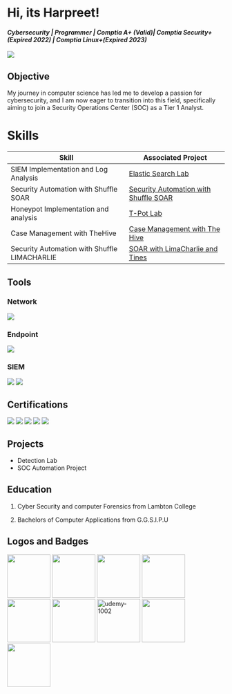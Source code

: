 # Hi, its Harpreet!
<h4><i>Cybersecurity | Programmer | Comptia A+ (Valid)| Comptia Security+ (Expired 2022) | Comptia Linux+(Expired 2023)</i></h4>

<a href="www.linkedin.com/in/harpreet-kaur108"><img src="https://img.shields.io/badge/-LinkedIn-0072b1?&style=for-the-badge&logo=linkedin&logoColor=white" /></a>

## Objective

My journey in computer science has led me to develop a passion for cybersecurity, and I am now eager to transition into this field, specifically aiming to join a Security Operations Center (SOC) as a Tier 1 Analyst.

# Skills

| Skill                                         | Associated Project         |
|-----------------------------------------------|----------------------------|
| SIEM Implementation and Log Analysis          | <a href="https://github.com/preet801/ELK-STACK.git">Elastic Search Lab</a>|
| Security Automation with Shuffle SOAR         | <a href="https://github.com/preet801/SOC-AUTOMATION-PROJECT.git">Security Automation with Shuffle SOAR</a>|
| Honeypot Implementation and analysis          | <a href="https://github.com/preet801/TPOT-LAB.git">T-Pot Lab</a>|
| Case Management with TheHive                  | <a href="https://github.com/preet801/SOC-AUTOMATION-PROJECT.git">Case Management with The Hive</a>|
| Security Automation with Shuffle LIMACHARLIE  | <a href="https://github.com/preet801/SOAR.git">SOAR with LimaCharlie and Tines</a>|


## Tools

### Network
<div>
    <img src="https://img.shields.io/badge/-Wireshark-1679A7?&style=for-the-badge&logo=Wireshark&logoColor=white" />

### Endpoint
<div>
    <img src="https://img.shields.io/badge/-Microsoft_Defender_for_Endpoint-00A4EF?&style=for-the-badge&logo=Microsoft&logoColor=white" />
</div>

### SIEM
<div>
    <img src="https://img.shields.io/badge/-Splunk-000000?&style=for-the-badge&logo=Splunk&logoColor=white" />
    <img src="https://img.shields.io/badge/-Elastic-005571?&style=for-the-badge&logo=Elastic&logoColor=white" />
</div>

## Certifications
<div>
<img src="https://img.shields.io/badge/-Security%2B-FF0000?&style=for-the-badge&logo=CompTIA&logoColor=white" />
<img src="https://img.shields.io/badge/-A%2B-4D4D4D?&style=for-the-badge&logo=CompTIA&logoColor=white" />
<img src="https://img.shields.io/badge/-Splunk-000000?&style=for-the-badge&logo=Splunk&logoColor=white" />
<img src="https://img.shields.io/badge/-CSSS-0000FF?&style=for-the-badge&logoColor=white" />
<img src="https://img.shields.io/badge/-Linux%2B-0A66A3?&style=for-the-badge&logo=Linux&logoColor=white" />
</div>

## Projects
- Detection Lab
- SOC Automation Project


## Education

1. Cyber Security and computer Forensics from Lambton College

2. Bachelors of Computer Applications from G.G.S.I.P.U


## Logos and Badges
<div>
    <img width="100" src="https://github.com/user-attachments/files/19814609/CompTIA.A%2B.ce.certificate.pdf"/>
    <img width="100" src="https://github.com/user-attachments/assets/66741ee4-593c-4599-90f0-9c465e070165"/>
    <img width="100" src="https://github.com/user-attachments/assets/2dcedc67-73b9-476f-9a27-881a6034a90b"/>
    <img width="100" src="https://github.com/user-attachments/assets/b232cdc3-5e38-4915-a582-c652073ccd37"/>
    <img width="100" src="https://github.com/user-attachments/assets/b0a80358-39d1-48af-af20-a34a2966912c"/>
    <img width="100" src="https://github.com/user-attachments/files/19816217/CertificateOfCompletion_IT.Help.Desk.for.Beginners-2.pdf"/>
    <img width="100" alt="udemy-1002" src="https://github.com/user-attachments/assets/9aaee355-f265-4cfb-99a8-c384d833d481"/>
    <img width ="100" src="https://github.com/user-attachments/files/19823082/CompTIA.Security%2B.ce.certificate.pdf"/>
    <img width="100" src="https://github.com/user-attachments/files/19899737/Certificate.pdf"/> 
</div>





